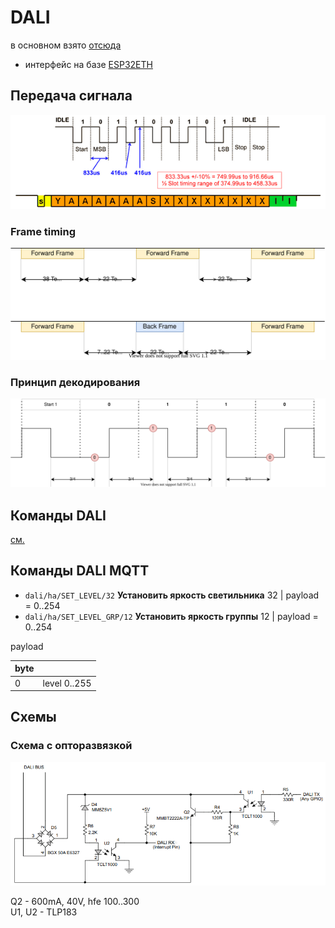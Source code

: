 # DALI

в основном взято [отсюда](01465a.pdf)

* интерфейс на базе [ESP32ETH](esp32eth/readme.md)

## Передача сигнала

![](dali_transmission.png)

### Frame timing

![](frame_timing.svg)

### Принцип декодирования

![](decoding.svg)


## Команды DALI

[см.](command.md)

## Команды DALI MQTT

* `dali/ha/SET_LEVEL/32` **Установить яркость светильника** 32 | payload = 0..254
* `dali/ha/SET_LEVEL_GRP/12` **Установить яркость группы** 12 | payload = 0..254

payload

| byte |  |
| ---- | ----|
| 0 | level 0..255 |

## Схемы

### Схема с опторазвязкой

![](opto_schematic.png)

Q2 - 600mA, 40V, hfe 100..300  
U1, U2 - TLP183